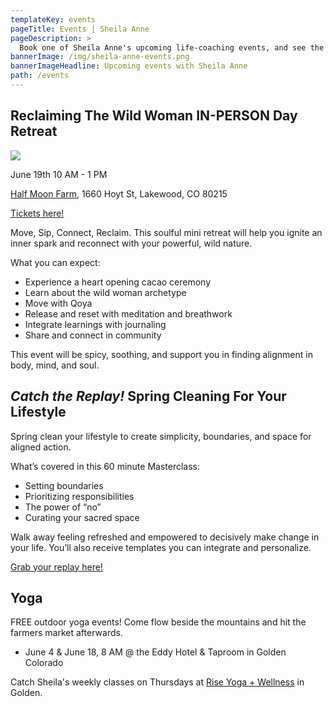```yaml
---
templateKey: events
pageTitle: Events | Sheila Anne
pageDescription: >
  Book one of Sheila Anne's upcoming life-coaching events, and see the schedule for future programs being offered. Don't miss out!
bannerImage: /img/sheila-anne-events.png
bannerImageHeadline: Upcoming events with Sheila Anne
path: /events
---
```


## Reclaiming The Wild Woman IN-PERSON Day Retreat

![](/img/sheila-anne-reclaim-wild-woman.jpg)

June 19th 10 AM - 1 PM

[Half Moon Farm](https://www.halfmoonfarm.co/), 1660 Hoyt St, Lakewood, CO 80215

[Tickets here!](https://www.eventbrite.com/e/reclaim-the-wild-woman-tickets-336659306047)

Move, Sip, Connect, Reclaim. This soulful mini retreat will help you ignite an inner spark and reconnect with your powerful, wild nature.

What you can expect:

- Experience a heart opening cacao ceremony
- Learn about the wild woman archetype
- Move with Qoya
- Release and reset with meditation and breathwork
- Integrate learnings with journaling
- Share and connect in community

This event will be spicy, soothing, and support you in finding alignment in body, mind, and soul.

## _Catch the Replay!_ Spring Cleaning For Your Lifestyle

Spring clean your lifestyle to create simplicity, boundaries, and space for aligned action.

What’s covered in this 60 minute Masterclass:

- Setting boundaries
- Prioritizing responsibilities
- The power of “no”
- Curating your sacred space

Walk away feeling refreshed and empowered to decisively make change in your life. You’ll also receive templates you can integrate and personalize.

[Grab your replay here!](https://checkout.square.site/buy/37FRUYMUV42JSOLLJIRW2LOA)

## Yoga

FREE outdoor yoga events! Come flow beside the mountains and hit the farmers market afterwards.

- June 4 & June 18, 8 AM @ the Eddy Hotel & Taproom in Golden Colorado

Catch Sheila's weekly classes on Thursdays at [Rise Yoga + Wellness](https://www.risegolden.com/) in Golden.
